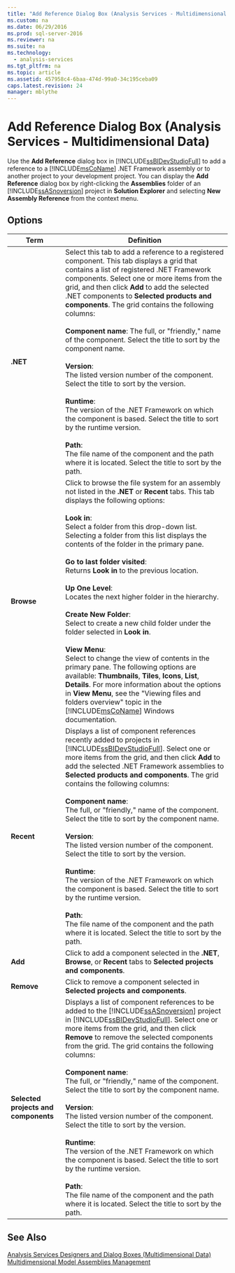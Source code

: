 ```yaml
---
title: "Add Reference Dialog Box (Analysis Services - Multidimensional Data)"
ms.custom: na
ms.date: 06/29/2016
ms.prod: sql-server-2016
ms.reviewer: na
ms.suite: na
ms.technology: 
  - analysis-services
ms.tgt_pltfrm: na
ms.topic: article
ms.assetid: 457958c4-6baa-474d-99a0-34c195ceba09
caps.latest.revision: 24
manager: mblythe
---
```

# Add Reference Dialog Box (Analysis Services - Multidimensional Data)
Use the **Add Reference** dialog box in [!INCLUDE[ssBIDevStudioFull](../../Topics/TopicNameContainA/includes/ssBIDevStudioFull_md.md)] to add a reference to a [!INCLUDE[msCoName](../../Topics/TopicNameContainA/includes/msCoName_md.md)] .NET Framework assembly or to another project to your development project. You can display the **Add Reference** dialog box by right-clicking the **Assemblies** folder of an [!INCLUDE[ssASnoversion](../../Topics/TopicNameContainA/includes/ssASnoversion_md.md)] project in **Solution Explorer** and selecting **New Assembly Reference** from the context menu.  
  
## Options  
  
|Term|Definition|  
|----------|----------------|  
|**.NET**|Select this tab to add a reference to a registered component. This tab displays a grid that contains a list of registered .NET Framework components. Select one or more items from the grid, and then click **Add** to add the selected .NET components to **Selected products and components**. The grid contains the following columns:<br /><br /> **Component name**: The full, or "friendly," name of the component. Select the title to sort by the component name.<br /><br /> **Version**:<br />                      The listed version number of the component. Select the title to sort by the version.<br /><br /> **Runtime**:<br />                      The version of the .NET Framework on which the component is based. Select the title to sort by the runtime version.<br /><br /> **Path**:<br />                      The file name of the component and the path where it is located. Select the title to sort by the path.|  
|**Browse**|Click to browse the file system for an assembly not listed in the **.NET** or **Recent** tabs. This tab displays the following options:<br /><br /> **Look in**:<br />                      Select a folder from this drop-down list. Selecting a folder from this list displays the contents of the folder in the primary pane.<br /><br /> **Go to last folder visited**:<br />                      Returns **Look in** to the previous location.<br /><br /> **Up One Level**:<br />                      Locates the next higher folder in the hierarchy.<br /><br /> **Create New Folder**:<br />                      Select to create a new child folder under the folder selected in **Look in**.<br /><br /> **View Menu**:<br />                      Select to change the view of contents in the primary pane. The following options are available: **Thumbnails**, **Tiles**, **Icons**, **List**, **Details**. For more information about the options in **View Menu**, see the "Viewing files and folders overview" topic in the [!INCLUDE[msCoName](../../Topics/TopicNameContainA/includes/msCoName_md.md)] Windows documentation.|  
|**Recent**|Displays a list of component references recently added to projects in [!INCLUDE[ssBIDevStudioFull](../../Topics/TopicNameContainA/includes/ssBIDevStudioFull_md.md)]. Select one or more items from the grid, and then click **Add** to add the selected .NET Framework assemblies to **Selected products and components**. The grid contains the following columns:<br /><br /> **Component name**:<br />                      The full, or "friendly," name of the component. Select the title to sort by the component name.<br /><br /> **Version**:<br />                      The listed version number of the component. Select the title to sort by the version.<br /><br /> **Runtime**:<br />                      The version of the .NET Framework on which the component is based. Select the title to sort by the runtime version.<br /><br /> **Path**:<br />                      The file name of the component and the path where it is located. Select the title to sort by the path.|  
|**Add**|Click to add a component selected in the **.NET**, **Browse**, or **Recent** tabs to **Selected projects and components**.|  
|**Remove**|Click to remove a component selected in **Selected projects and components**.|  
|**Selected projects and components**|Displays a list of component references to be added to the [!INCLUDE[ssASnoversion](../../Topics/TopicNameContainA/includes/ssASnoversion_md.md)] project in [!INCLUDE[ssBIDevStudioFull](../../Topics/TopicNameContainA/includes/ssBIDevStudioFull_md.md)]. Select one or more items from the grid, and then click **Remove** to remove the selected components from the grid. The grid contains the following columns:<br /><br /> **Component name**:<br />                      The full, or "friendly," name of the component. Select the title to sort by the component name.<br /><br /> **Version**:<br />                      The listed version number of the component. Select the title to sort by the version.<br /><br /> **Runtime**:<br />                      The version of the .NET Framework on which the component is based. Select the title to sort by the runtime version.<br /><br /> **Path**:<br />                      The file name of the component and the path where it is located. Select the title to sort by the path.|  
  
## See Also  
 [Analysis Services Designers and Dialog Boxes (Multidimensional Data)](../../Topics/TopicNameNotContainA/Analysis-Services-Designers-and-Dialog-Boxes--Multidimensional-Data-.md)   
 [Multidimensional Model Assemblies Management](../../Topics/TopicNameNotContainA/Multidimensional-Model-Assemblies-Management.md)